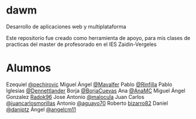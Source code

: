# dawm
Desarrollo de aplicaciones web y multiplataforma

Este repositorio fue creado como herramienta de apoyo, para mis clases de practicas del master de profesorado en el IES Zaidin-Vergeles

# Alumnos
Ezequiel [@pechirovic](https://github.com/Pechirovic)
Miguel Ángel [@Mavalfer](https://github.com/Mavalfer)
Pablo [@Rinfilla](https://github.com/Rinfilla)
Pablo Iglesias [@Dennettlander](https://github.com/Dennettlander)
Borja [@BorjaCuevas](https://github.com/BorjaCuevas)
Ana [@AnaMC](https://github.com/AnaMC)
Miguel Ángel Gonzalez [Radok96](https://github.com/Radok96)
Jose Antonio [@malocula](https://github.com/malocula)
Juan Carlos [@juancarlosmorillas](https://github.com/juancarlosmorillas)
Antonio [@aguayo70](https://github.com/aguayo70)
Roberto [bizarro82](https://github.com/bizarro82)
Daniel [@daniptz](https://github.com/daniptz)
Ángel [@angelcm11](https://github.com/angelcm11)
